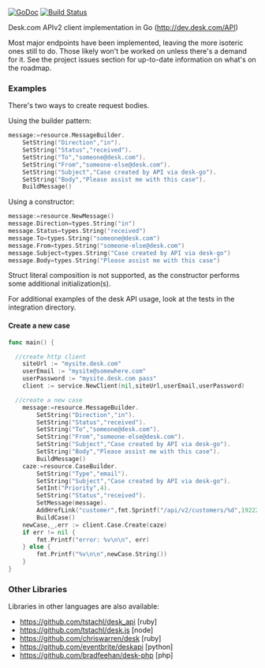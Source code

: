 [![GoDoc](https://godoc.org/github.com/segmentio/go-desk?status.png)](https://godoc.org/github.com/segmentio/go-desk)
[![Build Status](https://travis-ci.org/segmentio/go-desk.png?branch=master)](https://travis-ci.org/segmentio/go-desk)

Desk.com APIv2 client implementation in Go (http://dev.desk.com/API)

Most major endpoints have been implemented, leaving the more isoteric ones
still to do. Those likely won't be worked on unless there's a demand for it.
See the project issues section for up-to-date information on what's on the
roadmap.

### Examples

There's two ways to create request bodies.

Using the builder pattern:

```go
message:=resource.MessageBuilder.
	SetString("Direction","in").
	SetString("Status","received").
	SetString("To","someone@desk.com").
	SetString("From","someone-else@desk.com").
	SetString("Subject","Case created by API via desk-go").
	SetString("Body","Please assist me with this case").
	BuildMessage()
```

Using a constructor:

```go
message:=resource.NewMessage()
message.Direction=types.String("in")
message.Status=types.String("received")
message.To=types.String("someone@desk.com")
message.From=types.String("someone-else@desk.com")
message.Subject=types.String("Case created by API via desk-go")
message.Body=types.String("Please assist me with this case")
```

Struct literal composition is not supported, as the constructor
performs some additional initialization(s).

For additional examples of the desk API usage, look at the tests in the integration directory.

#### Create a new case

```go
func main() {

  //create http client
	siteUrl := "mysite.desk.com"
	userEmail := "mysite@somewhere.com"
	userPassword := "mysite.desk.com pass"
	client := service.NewClient(nil,siteUrl,userEmail,userPassword)

  //create a new case
	message:=resource.MessageBuilder.
		SetString("Direction","in").
		SetString("Status","received").
		SetString("To","someone@desk.com").
		SetString("From","someone-else@desk.com").
		SetString("Subject","Case created by API via desk-go").
		SetString("Body","Please assist me with this case").
		BuildMessage()
	caze:=resource.CaseBuilder.
		SetString("Type","email").
		SetString("Subject","Case created by API via desk-go").
		SetInt("Priority",4).
		SetString("Status","received").
		SetMessage(message).
		AddHrefLink("customer",fmt.Sprintf("/api/v2/customers/%d",192220782)).
		BuildCase()
	newCase,_,err := client.Case.Create(caze)
	if err != nil {
		fmt.Printf("error: %v\n\n", err)
	} else {
		fmt.Printf("%v\n\n",newCase.String())
	}
}
```

### Other Libraries

Libraries in other languages are also available:

* https://github.com/tstachl/desk_api [ruby]
* https://github.com/tstachl/desk.js [node]
* https://github.com/chriswarren/desk [ruby]
* https://github.com/eventbrite/deskapi [python]
* https://github.com/bradfeehan/desk-php [php]
